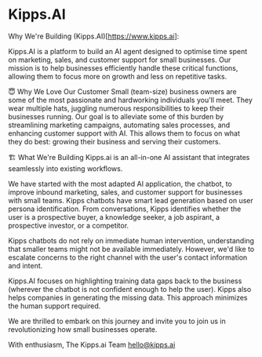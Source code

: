 # Kipps.AI

Why We're Building (Kipps.AI)[https://www.kipps.ai]:

Kipps.AI is a platform to build an AI agent designed to optimise time spent on marketing, sales, and customer support for small businesses. Our mission is to help businesses efficiently handle these critical functions, allowing them to focus more on growth and less on repetitive tasks.

😇 Why We Love Our Customer
Small (team-size) business owners are some of the most passionate and hardworking individuals you'll meet. They wear multiple hats, juggling numerous responsibilities to keep their businesses running. Our goal is to alleviate some of this burden by streamlining marketing campaigns, automating sales processes, and enhancing customer support with AI. This allows them to focus on what they do best: growing their business and serving their customers.

🏗️ What We're Building
Kipps.ai is an all-in-one AI assistant that integrates seamlessly into existing workflows.

We have started with the most adapted AI application, the chatbot, to improve inbound marketing, sales, and customer support for businesses with small teams. Kipps chatbots have smart lead generation based on user persona identification. From conversations, Kipps identifies whether the user is a prospective buyer, a knowledge seeker, a job aspirant, a prospective investor, or a competitor.

Kipps chatbots do not rely on immediate human intervention, understanding that smaller teams might not be available immediately. However, we'd like to escalate concerns to the right channel with the user's contact information and intent.

Kipps.AI focuses on highlighting training data gaps back to the business (wherever the chatbot is not confident enough to help the user). Kipps also helps companies in generating the missing data. This approach minimizes the human support required.

We are thrilled to embark on this journey and invite you to join us in revolutionizing how small businesses operate.

With enthusiasm,
The Kipps.ai Team
hello@kipps.ai
